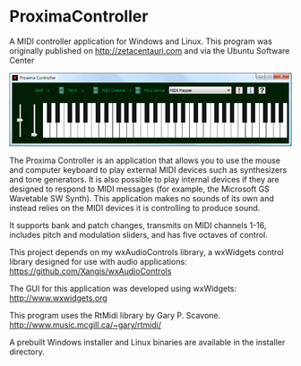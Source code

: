 # ProximaController

A MIDI controller application for Windows and Linux. This program was originally
published on http://zetacentauri.com and via the Ubuntu Software Center

![Proxima Controller Screenshot](https://github.com/Xangis/ProximaController/blob/master/images/proximacontroller1.gif)

The Proxima Controller is an application that allows you to use the mouse and computer keyboard 
to play external MIDI devices such as synthesizers and tone generators. It is also possible to 
play internal devices if they are designed to respond to MIDI messages (for example, the 
Microsoft GS Wavetable SW Synth). This application makes no sounds of its own and instead relies
on the MIDI devices it is controlling to produce sound.

It supports bank and patch changes, transmits on MIDI channels 1-16, includes pitch and 
modulation sliders, and has five octaves of control.

This project depends on my wxAudioControls library, a wxWidgets control library designed for
use with audio applications:
https://github.com/Xangis/wxAudioControls

The GUI for this application was developed using wxWidgets:
http://www.wxwidgets.org

This program uses the RtMidi library by Gary P. Scavone.
http://www.music.mcgill.ca/~gary/rtmidi/

A prebuilt Windows installer and Linux binaries are available in the installer directory.
